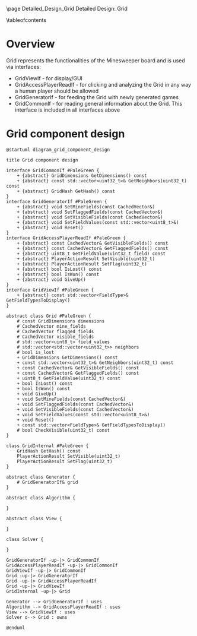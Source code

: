 \page Detailed_Design_Grid Detailed Design: Grid

\tableofcontents

# Overview

Grid represents the functionalities of the Minesweeper board and is used via interfaces:
- GridViewIf - for display/GUI
- GridAccessPlayerReadIf - for clicking and analyzing the Grid in any way a human player should be allowed
- GridGeneratorIf - for feeding the Grid with newly generated games
- GridCommonIf - for reading general information about the Grid. This interface is included in all interfaces above

# Grid component design

```plantuml
@startuml diagram_grid_component_design

title Grid component design

interface GridCommonIf #PaleGreen {
    + {abstract} GridDimensions GetDimensions() const
    + {abstract} const std::vector<uint32_t>& GetNeighbors(uint32_t) const
    + {abstract} GridHash GetHash() const
}
interface GridGeneratorIf #PaleGreen {
    + {abstract} void SetMineFields(const CachedVector&)
    + {abstract} void SetFlaggedFields(const CachedVector&)
    + {abstract} void SetVisibleFields(const CachedVector&)
    + {abstract} void SetFieldValues(const std::vector<uint8_t>&)
    + {abstract} void Reset()
}
interface GridAccessPlayerReadIf #PaleGreen {
    + {abstract} const CachedVector& GetVisibleFields() const
    + {abstract} const CachedVector& GetFlaggedFields() const
    + {abstract} uint8_t GetFieldValue(uint32_t field) const
    + {abstract} PlayerActionResult SetVisible(uint32_t)
    + {abstract} PlayerActionResult SetFlag(uint32_t)
    + {abstract} bool IsLost() const
    + {abstract} bool IsWon() const
    + {abstract} void GiveUp()
}
interface GridViewIf #PaleGreen {
    + {abstract} const std::vector<FieldType>& GetFieldTypesToDisplay()
}

abstract class Grid #PaleGreen {
    # const GridDimensions dimensions
    # CachedVector mine_fields
    # CachedVector flagged_fields
    # CachedVector visible_fields
    # std::vector<uint8_t> field_values
    # std::vector<std::vector<uint32_t>> neighbors
    # bool is_lost
    + GridDimensions GetDimensions() const
    + const std::vector<uint32_t>& GetNeighbors(uint32_t) const
    + const CachedVector& GetVisibleFields() const
    + const CachedVector& GetFlaggedFields() const
    + uint8_t GetFieldValue(uint32_t) const
    + bool IsLost() const
    + bool IsWon() const
    + void GiveUp()
    + void SetMineFields(const CachedVector&)
    + void SetFlaggedFields(const CachedVector&)
    + void SetVisibleFields(const CachedVector&)
    + void SetFieldValues(const std::vector<uint8_t>&)
    + void Reset()
    + const std::vector<FieldType>& GetFieldTypesToDisplay()
    # bool CheckVisible(uint32_t) const
}

class GridInternal #PaleGreen {
    GridHash GetHash() const
    PlayerActionResult SetVisible(uint32_t)
    PlayerActionResult SetFlag(uint32_t)
}

abstract class Generator {
    # GridGeneratorIf& grid
}

abstract class Algorithm {

}

abstract class View {

}

class Solver {

}

GridGeneratorIf -up-|> GridCommonIf
GridAccessPlayerReadIf -up-|> GridCommonIf
GridViewIf -up-|> GridCommonIf
Grid -up-|> GridGeneratorIf
Grid -up-|> GridAccessPlayerReadIf
Grid -up-|> GridViewIf
GridInternal -up-|> Grid

Generator --> GridGeneratorIf : uses
Algorithm --> GridAccessPlayerReadIf : uses
View --> GridViewIf : uses
Solver o--> Grid : owns

@enduml
```
